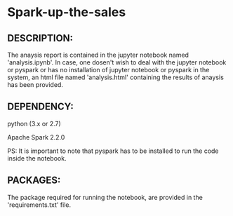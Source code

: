 # Spark-up-the-sales

DESCRIPTION:
------------
The anaysis report is contained in the jupyter notebook named 'analysis.ipynb'. In case, one dosen't wish to deal with the jupyter notebook  or pyspark or has no installation of jupyter notebook or pyspark in the system, an html file named 'analysis.html' containing the results of anaysis has been provided.

DEPENDENCY:
-----------
python (3.x or 2.7)

Apache Spark 2.2.0

PS: It is important to note that pyspark has to be installed to run the code inside the notebook.

PACKAGES:
---------
The package required for running the notebook, are provided in the 'requirements.txt' file.





